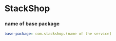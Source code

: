 # StackShop



### name of base package 
```yaml
base-package: com.stackshop.(name of the service)
```

